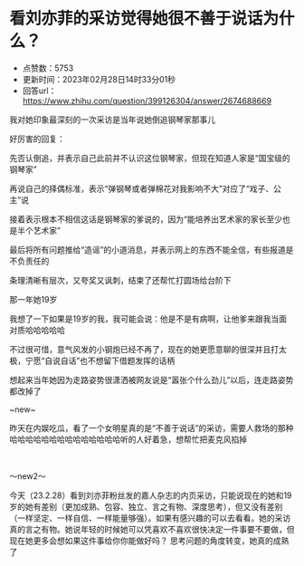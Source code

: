 # 看刘亦菲的采访觉得她很不善于说话为什么？
- 点赞数：5753
- 更新时间：2023年02月28日14时33分01秒
- 回答url：https://www.zhihu.com/question/399126304/answer/2674688669
<body>
 <p data-pid="3jE_Y39k">我对她印象最深刻的一次采访是当年说她倒追钢琴家那事儿</p>
 <p data-pid="G9nQI8r8">好厉害的回复：</p>
 <p data-pid="Vr0TMcE4">先否认倒追，并表示自己此前并不认识这位钢琴家，但现在知道人家是“国宝级的钢琴家”</p>
 <p data-pid="emA5aU7X">再说自己的择偶标准，表示“弹钢琴或者弹棉花对我影响不大”对应了“戏子、公主”说</p>
 <p data-pid="Wevx5zD3">接着表示根本不相信这话是钢琴家的爹说的，因为“能培养出艺术家的家长至少也是半个艺术家”</p>
 <p data-pid="FbxOLngV">最后将所有问题推给“造谣”的小道消息，并表示网上的东西不能全信，有些报道是不负责任的</p>
 <p data-pid="Q_mnlwY2">条理清晰有层次，又夸奖又讽刺，结束了还帮忙打圆场给台阶下</p>
 <p data-pid="tzK530GG">那一年她19岁</p>
 <p data-pid="gT-KW9gF">我想了一下如果是19岁的我，我可能会说：他是不是有病啊，让他爹来跟我当面对质哈哈哈哈哈</p>
 <p data-pid="MOjlebMM">不过很可惜，意气风发的小钢炮已经不再了，现在的她更愿意聊的很深并且打太极，宁愿“自说自话”也不想留下借题发挥的话柄</p>
 <p data-pid="jktIpVTu">想起来当年她因为走路姿势很潇洒被网友说是“嚣张个什么劲儿”以后，连走路姿势都改掉了</p>
 <p data-pid="pG72mfVN">~new~</p>
 <p data-pid="wsj_VBhB">昨天在内娱吃瓜，看了一个女明星真的是“不善于说话”的采访，需要人救场的那种哈哈哈哈哈哈哈哈哈哈哈哈哈哈听的人好着急，想帮忙把麦克风掐掉</p>
 <p class="ztext-empty-paragraph"><br></p>
 <p data-pid="bY-yZ3ZZ">～new2～</p>
 <p data-pid="aUE97OwW">今天（23.2.28）看到刘亦菲粉丝发的嘉人杂志的内页采访，只能说现在的她和19岁的她有差别（更加成熟、包容、独立、言之有物、深度思考），但又没有差别（一样坚定、一样自信、一样能量够强）。如果有感兴趣的可以去看看。她的采访真的言之有物。她说年轻的时候她可以凭喜欢不喜欢很快决定一件事要不要做，但现在她更多会想如果这件事给你你能做好吗？ 思考问题的角度转变，她真的成熟了</p>
</body>